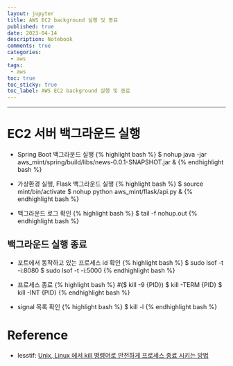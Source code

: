 ```yaml
---
layout: jupyter
title: AWS EC2 background 실행 및 종료
published: true
date: 2023-04-14
description: Notebook
comments: true
categories:
 - aws
tags:
 - aws
toc: true
toc_sticky: true
toc_label: AWS EC2 background 실행 및 종료
---
```

---
# EC2 서버 백그라운드 실행

* Spring Boot 백그라운드 실행
{% highlight bash %}
$ nohup java -jar aws_mint/spring/build/libs/news-0.0.1-SNAPSHOT.jar &
{% endhighlight bash %}

* 가상환경 실행, Flask 백그라운드 실행
{% highlight bash %}
$ source mint/bin/activate
$ nohup python aws_mint/flask/api.py &
{% endhighlight bash %}

* 백그라운드 로그 확인
{% highlight bash %}
$ tail -f nohup.out
{% endhighlight bash %}

## 백그라운드 실행 종료

* 포트에서 동작하고 있는 프로세스 id 확인
{% highlight bash %}
$ sudo lsof -t -i:8080
$ sudo lsof -t -i:5000
{% endhighlight bash %}

* 프로세스 종료
{% highlight bash %}
#($ kill -9 {PID})
$ kill -TERM {PID}
$ kill -INT {PID}
{% endhighlight bash %}

* signal 목록 확인
{% highlight bash %}
$ kill -l
{% endhighlight bash %}

# Reference

* lesstif: [Unix, Linux 에서 kill 명령어로 안전하게 프로세스 종료 시키는 방법](https://www.lesstif.com/system-admin/unix-linux-kill-12943674.html)
